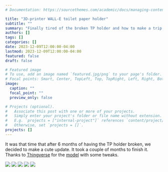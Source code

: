 ```yaml
---
# Documentation: https://sourcethemes.com/academic/docs/managing-content/

title: "3D-printer WALL-E toilet paper holder"
subtitle: ""
summary: "Finally tired of the broken TP holder and how to make a trip to Home Depot a 2 months project."
authors: []
tags: []
categories: []
date: 2023-12-09T12:00:00-04:00
lastmod: 2023-12-09T12:00:00-04:00
featured: false
draft: false

# Featured image
# To use, add an image named `featured.jpg/png` to your page's folder.
# Focal points: Smart, Center, TopLeft, Top, TopRight, Left, Right, BottomLeft, Bottom, BottomRight.
image:
  caption: ""
  focal_point: ""
  preview_only: false

# Projects (optional).
#   Associate this post with one or more of your projects.
#   Simply enter your project's folder or file name without extension.
#   E.g. `projects = ["internal-project"]` references `content/project/deep-learning/index.md`.
#   Otherwise, set `projects = []`.
projects: []
---
```


It was that time that after 6 months of having the TP holder broken, we decided to make a cute update. It took a couple of months to finish it. Thanks to [Thingverse](https://www.thingiverse.com) for the [model](https://www.thingiverse.com/thing:3709814) with some tweaks.

![](images/walle/IMG_3353.png)
![](images/walle/IMG_4178.png)
![](images/walle/IMG_4179.png)
![](images/walle/IMG_4193.png)
![](images/walle/IMG_4195.png)
